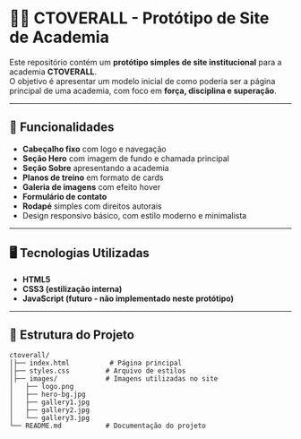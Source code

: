 # 🏋️‍♂️ CTOVERALL - Protótipo de Site de Academia

Este repositório contém um **protótipo simples de site institucional** para a academia **CTOVERALL**.  
O objetivo é apresentar um modelo inicial de como poderia ser a página principal de uma academia, com foco em **força, disciplina e superação**.

---

## 🚀 Funcionalidades
- **Cabeçalho fixo** com logo e navegação
- **Seção Hero** com imagem de fundo e chamada principal
- **Seção Sobre** apresentando a academia
- **Planos de treino** em formato de cards
- **Galeria de imagens** com efeito hover
- **Formulário de contato**
- **Rodapé** simples com direitos autorais
- Design responsivo básico, com estilo moderno e minimalista

---

## 🖥️ Tecnologias Utilizadas
- **HTML5**
- **CSS3 (estilização interna)**
- **JavaScript (futuro - não implementado neste protótipo)**

---
## 📁 Estrutura do Projeto
```
ctoverall/
│├── index.html          # Página principal
│├── styles.css         # Arquivo de estilos
│├── images/            # Imagens utilizadas no site
│   ├── logo.png
│   ├── hero-bg.jpg
│   ├── gallery1.jpg
│   ├── gallery2.jpg
│   └── gallery3.jpg
└── README.md           # Documentação do projeto
```
